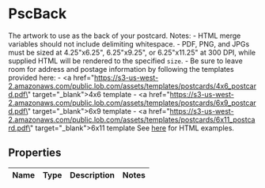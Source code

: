 

# PscBack

The artwork to use as the back of your postcard.  Notes: - HTML merge variables should not include delimiting whitespace. - PDF, PNG, and JPGs must be sized at 4.25\"x6.25\", 6.25\"x9.25\", or 6.25\"x11.25\" at 300 DPI, while supplied HTML will be rendered to the specified `size`. - Be sure to leave room for address and postage information by following the templates provided here:   - <a href=\"https://s3-us-west-2.amazonaws.com/public.lob.com/assets/templates/postcards/4x6_postcard.pdf\" target=\"_blank\">4x6 template</a>   - <a href=\"https://s3-us-west-2.amazonaws.com/public.lob.com/assets/templates/postcards/6x9_postcard.pdf\" target=\"_blank\">6x9 template</a>   - <a href=\"https://s3-us-west-2.amazonaws.com/public.lob.com/assets/templates/postcards/6x11_postcard.pdf\" target=\"_blank\">6x11 template</a>   See [here](#section/HTML-Examples) for HTML examples. 

## Properties

| Name | Type | Description | Notes |
|------------ | ------------- | ------------- | -------------|



